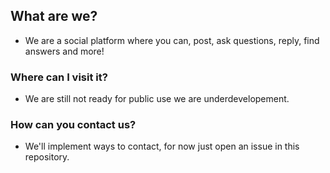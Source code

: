 ## What are we?

- We are a social platform where you can, post, ask questions, reply, find answers and more!

### Where can I visit it?

- We are still not ready for public use we are underdevelopement.

### How can you contact us?

- We'll implement ways to contact, for now just open an issue in this repository.
